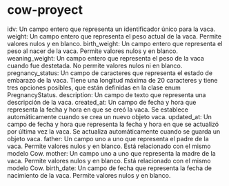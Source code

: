 # cow-proyect
idv: Un campo entero que representa un identificador único para la vaca.
weight: Un campo entero que representa el peso actual de la vaca. Permite valores nulos y en blanco.
birth_weight: Un campo entero que representa el peso al nacer de la vaca. Permite valores nulos y en blanco.
weaning_weight: Un campo entero que representa el peso de la vaca cuando fue destetada. No permite valores nulos ni en blanco.
pregnancy_status: Un campo de caracteres que representa el estado de embarazo de la vaca. Tiene una longitud máxima de 20 caracteres y tiene tres opciones posibles, que están definidas en la clase enum PregnancyStatus.
description: Un campo de texto que representa una descripción de la vaca.
created_at: Un campo de fecha y hora que representa la fecha y hora en que se creó la vaca. Se establece automáticamente cuando se crea un nuevo objeto vaca.
updated_at: Un campo de fecha y hora que representa la fecha y hora en que se actualizó por última vez la vaca. Se actualiza automáticamente cuando se guarda un objeto vaca.
father: Un campo uno a uno que representa el padre de la vaca. Permite valores nulos y en blanco. Está relacionado con el mismo modelo Cow.
mother: Un campo uno a uno que representa la madre de la vaca. Permite valores nulos y en blanco. Está relacionado con el mismo modelo Cow.
birth_date: Un campo de fecha que representa la fecha de nacimiento de la vaca. Permite valores nulos y en blanco.
